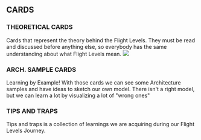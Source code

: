 ## CARDS

### THEORETICAL CARDS
Cards that represent  the theory behind the Flight Levels. They must be read and discussed before anything else, so everybody has the same understanding about what Flight Levels mean.
<img src="https://drive.google.com/open?id=1fFFUfpppOquZnKJcTo4EAGshlkOEcrhE"/>

### ARCH. SAMPLE CARDS
Learning by Example! With those cards we can see some Architecture samples and have ideas to sketch our own model. There isn't a right model, but we can learn a lot by visualizing a lot of "wrong ones" 

### TIPS AND TRAPS
Tips and traps is a collection of learnings we are acquiring during our  Flight Levels Journey.
